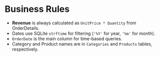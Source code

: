 # Business Rules

- **Revenue** is always calculated as `UnitPrice * Quantity` from OrderDetails.  
- Dates use SQLite `strftime` for filtering (`'%Y'` for year, `'%m'` for month).  
- `OrderDate` is the main column for time-based queries.  
- Category and Product names are in `Categories` and `Products` tables, respectively.  

